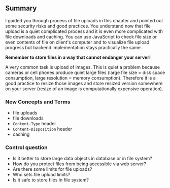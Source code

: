 ## Summary
I guided you through process of file uploads in this chapter and pointed out some security risks and good practices.
You understand now that file upload is a quiet complicated process and it is even more complicated with file downloads
and caching. You can use JavaScript to check file size or even contents of file on client's computer and to visualize
file upload progress but backend implementation stays practically the same.

**Remember to store files in a way that cannot endanger your server!**

A very common task is upload of images. This is quiet a problem because cameras or cell phones produce quiet large files
(large file size = disk space consumption, large resolution = memory consumption). Therefore it is a good practice
to resize those images and store resized version somewhere on your server (resize of an image is computationally
expensive operation).

### New Concepts and Terms
- file uploads
- file downloads
- `Content-Type` header
- `Content-Disposition` header
- caching

### Control question
- Is it better to store large data objects in database or in file system?
- How do you protect files from being accessible via web server?
- Are there some limits for file uploads?
- Who sets file upload limits?
- Is it safe to store files in file system?